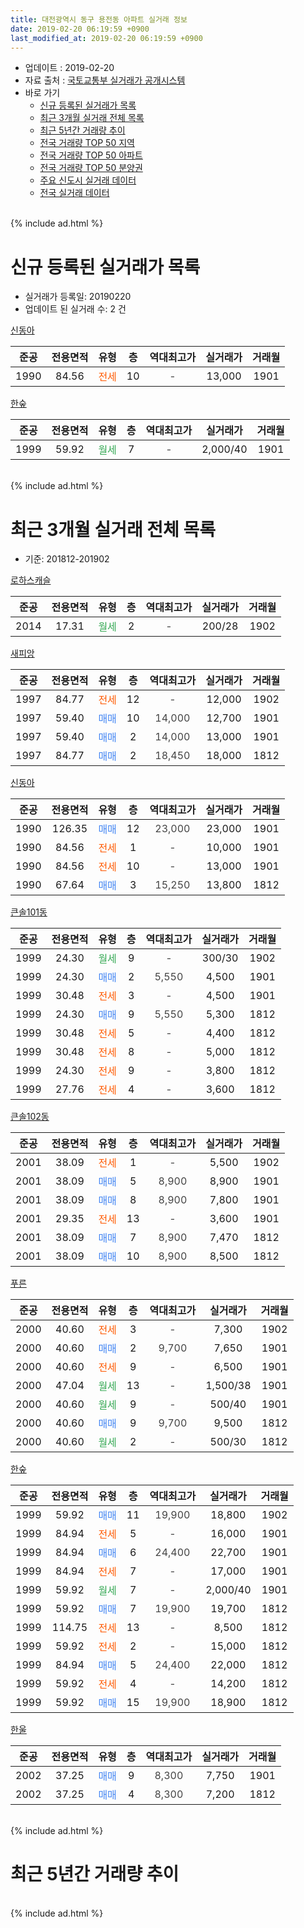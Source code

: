 ```yaml
---
title: 대전광역시 동구 용전동 아파트 실거래 정보
date: 2019-02-20 06:19:59 +0900
last_modified_at: 2019-02-20 06:19:59 +0900
---
```


* 업데이트 : 2019-02-20
* 자료 출처 : [국토교통부 실거래가 공개시스템](http://rt.molit.go.kr)
* 바로 가기
    * [신규 등록된 실거래가 목록](#신규-등록된-실거래가-목록)
    * [최근 3개월 실거래 전체 목록](#최근-3개월-실거래-전체-목록)
    * [최근 5년간 거래량 추이](#최근-5년간-거래량-추이)
    * [전국 거래량 TOP 50 지역](https://inasie.github.io/apt-trade-info/최근-3개월-전국에서-가장-거래가-많이-발생한-지역)
    * [전국 거래량 TOP 50 아파트](https://inasie.github.io/apt-trade-info/최근-3개월-전국에서-가장-거래가-많이-발생한-아파트)
    * [전국 거래량 TOP 50 분양권](https://inasie.github.io/apt-trade-info/최근-3개월-전국에서-가장-거래가-많이-발생한-분양권)
    * [주요 신도시 실거래 데이터](https://inasie.github.io/apt-trade-info/주요-신도시)
    * [전국 실거래 데이터](https://inasie.github.io/apt-trade-info/전국)
<br>
{% include ad.html %}
<br>

# 신규 등록된 실거래가 목록
* 실거래가 등록일: 20190220
* 업데이트 된 실거래 수: 2 건


[신동아](https://search.naver.com/search.naver?query=%EB%8C%80%EC%A0%84%EA%B4%91%EC%97%AD%EC%8B%9C+%EB%8F%99%EA%B5%AC+%EC%9A%A9%EC%A0%84%EB%8F%99+%EC%8B%A0%EB%8F%99%EC%95%84)

|준공|전용면적|유형|층|역대최고가|실거래가|거래월|
|:---:|:---:|:---:|:---:|:---:|:---:|:---:|
|1990|84.56|<span style="color:#ff5a00">전세</span>|10|<span style="color:#444444">-</span>|13,000|1901|

[한숲](https://search.naver.com/search.naver?query=%EB%8C%80%EC%A0%84%EA%B4%91%EC%97%AD%EC%8B%9C+%EB%8F%99%EA%B5%AC+%EC%9A%A9%EC%A0%84%EB%8F%99+%ED%95%9C%EC%88%B2)

|준공|전용면적|유형|층|역대최고가|실거래가|거래월|
|:---:|:---:|:---:|:---:|:---:|:---:|:---:|
|1999|59.92|<span style="color:#34a853">월세</span>|7|<span style="color:#444444">-</span>|2,000/40|1901|


<br>
{% include ad.html %}
<br>

# 최근 3개월 실거래 전체 목록
* 기준: 201812-201902


[로하스캐슬](https://search.naver.com/search.naver?query=%EB%8C%80%EC%A0%84%EA%B4%91%EC%97%AD%EC%8B%9C+%EB%8F%99%EA%B5%AC+%EC%9A%A9%EC%A0%84%EB%8F%99+%EB%A1%9C%ED%95%98%EC%8A%A4%EC%BA%90%EC%8A%AC)

|준공|전용면적|유형|층|역대최고가|실거래가|거래월|
|:---:|:---:|:---:|:---:|:---:|:---:|:---:|
|2014|17.31|<span style="color:#34a853">월세</span>|2|<span style="color:#444444">-</span>|200/28|1902|

[새피앙](https://search.naver.com/search.naver?query=%EB%8C%80%EC%A0%84%EA%B4%91%EC%97%AD%EC%8B%9C+%EB%8F%99%EA%B5%AC+%EC%9A%A9%EC%A0%84%EB%8F%99+%EC%83%88%ED%94%BC%EC%95%99)

|준공|전용면적|유형|층|역대최고가|실거래가|거래월|
|:---:|:---:|:---:|:---:|:---:|:---:|:---:|
|1997|84.77|<span style="color:#ff5a00">전세</span>|12|<span style="color:#444444">-</span>|12,000|1902|
|1997|59.40|<span style="color:#4285f3">매매</span>|10|<span style="color:#444444">14,000</span>|12,700|1901|
|1997|59.40|<span style="color:#4285f3">매매</span>|2|<span style="color:#444444">14,000</span>|13,000|1901|
|1997|84.77|<span style="color:#4285f3">매매</span>|2|<span style="color:#444444">18,450</span>|18,000|1812|

[신동아](https://search.naver.com/search.naver?query=%EB%8C%80%EC%A0%84%EA%B4%91%EC%97%AD%EC%8B%9C+%EB%8F%99%EA%B5%AC+%EC%9A%A9%EC%A0%84%EB%8F%99+%EC%8B%A0%EB%8F%99%EC%95%84)

|준공|전용면적|유형|층|역대최고가|실거래가|거래월|
|:---:|:---:|:---:|:---:|:---:|:---:|:---:|
|1990|126.35|<span style="color:#4285f3">매매</span>|12|<span style="color:#444444">23,000</span>|23,000|1901|
|1990|84.56|<span style="color:#ff5a00">전세</span>|1|<span style="color:#444444">-</span>|10,000|1901|
|1990|84.56|<span style="color:#ff5a00">전세</span>|10|<span style="color:#444444">-</span>|13,000|1901|
|1990|67.64|<span style="color:#4285f3">매매</span>|3|<span style="color:#444444">15,250</span>|13,800|1812|

[큰솔101동](https://search.naver.com/search.naver?query=%EB%8C%80%EC%A0%84%EA%B4%91%EC%97%AD%EC%8B%9C+%EB%8F%99%EA%B5%AC+%EC%9A%A9%EC%A0%84%EB%8F%99+%ED%81%B0%EC%86%94101%EB%8F%99)

|준공|전용면적|유형|층|역대최고가|실거래가|거래월|
|:---:|:---:|:---:|:---:|:---:|:---:|:---:|
|1999|24.30|<span style="color:#34a853">월세</span>|9|<span style="color:#444444">-</span>|300/30|1902|
|1999|24.30|<span style="color:#4285f3">매매</span>|2|<span style="color:#444444">5,550</span>|4,500|1901|
|1999|30.48|<span style="color:#ff5a00">전세</span>|3|<span style="color:#444444">-</span>|4,500|1901|
|1999|24.30|<span style="color:#4285f3">매매</span>|9|<span style="color:#444444">5,550</span>|5,300|1812|
|1999|30.48|<span style="color:#ff5a00">전세</span>|5|<span style="color:#444444">-</span>|4,400|1812|
|1999|30.48|<span style="color:#ff5a00">전세</span>|8|<span style="color:#444444">-</span>|5,000|1812|
|1999|24.30|<span style="color:#ff5a00">전세</span>|9|<span style="color:#444444">-</span>|3,800|1812|
|1999|27.76|<span style="color:#ff5a00">전세</span>|4|<span style="color:#444444">-</span>|3,600|1812|

[큰솔102동](https://search.naver.com/search.naver?query=%EB%8C%80%EC%A0%84%EA%B4%91%EC%97%AD%EC%8B%9C+%EB%8F%99%EA%B5%AC+%EC%9A%A9%EC%A0%84%EB%8F%99+%ED%81%B0%EC%86%94102%EB%8F%99)

|준공|전용면적|유형|층|역대최고가|실거래가|거래월|
|:---:|:---:|:---:|:---:|:---:|:---:|:---:|
|2001|38.09|<span style="color:#ff5a00">전세</span>|1|<span style="color:#444444">-</span>|5,500|1902|
|2001|38.09|<span style="color:#4285f3">매매</span>|5|<span style="color:#444444">8,900</span>|8,900|1901|
|2001|38.09|<span style="color:#4285f3">매매</span>|8|<span style="color:#444444">8,900</span>|7,800|1901|
|2001|29.35|<span style="color:#ff5a00">전세</span>|13|<span style="color:#444444">-</span>|3,600|1901|
|2001|38.09|<span style="color:#4285f3">매매</span>|7|<span style="color:#444444">8,900</span>|7,470|1812|
|2001|38.09|<span style="color:#4285f3">매매</span>|10|<span style="color:#444444">8,900</span>|8,500|1812|

[푸른](https://search.naver.com/search.naver?query=%EB%8C%80%EC%A0%84%EA%B4%91%EC%97%AD%EC%8B%9C+%EB%8F%99%EA%B5%AC+%EC%9A%A9%EC%A0%84%EB%8F%99+%ED%91%B8%EB%A5%B8)

|준공|전용면적|유형|층|역대최고가|실거래가|거래월|
|:---:|:---:|:---:|:---:|:---:|:---:|:---:|
|2000|40.60|<span style="color:#ff5a00">전세</span>|3|<span style="color:#444444">-</span>|7,300|1902|
|2000|40.60|<span style="color:#4285f3">매매</span>|2|<span style="color:#444444">9,700</span>|7,650|1901|
|2000|40.60|<span style="color:#ff5a00">전세</span>|9|<span style="color:#444444">-</span>|6,500|1901|
|2000|47.04|<span style="color:#34a853">월세</span>|13|<span style="color:#444444">-</span>|1,500/38|1901|
|2000|40.60|<span style="color:#34a853">월세</span>|9|<span style="color:#444444">-</span>|500/40|1901|
|2000|40.60|<span style="color:#4285f3">매매</span>|9|<span style="color:#444444">9,700</span>|9,500|1812|
|2000|40.60|<span style="color:#34a853">월세</span>|2|<span style="color:#444444">-</span>|500/30|1812|

[한숲](https://search.naver.com/search.naver?query=%EB%8C%80%EC%A0%84%EA%B4%91%EC%97%AD%EC%8B%9C+%EB%8F%99%EA%B5%AC+%EC%9A%A9%EC%A0%84%EB%8F%99+%ED%95%9C%EC%88%B2)

|준공|전용면적|유형|층|역대최고가|실거래가|거래월|
|:---:|:---:|:---:|:---:|:---:|:---:|:---:|
|1999|59.92|<span style="color:#4285f3">매매</span>|11|<span style="color:#444444">19,900</span>|18,800|1902|
|1999|84.94|<span style="color:#ff5a00">전세</span>|5|<span style="color:#444444">-</span>|16,000|1901|
|1999|84.94|<span style="color:#4285f3">매매</span>|6|<span style="color:#444444">24,400</span>|22,700|1901|
|1999|84.94|<span style="color:#ff5a00">전세</span>|7|<span style="color:#444444">-</span>|17,000|1901|
|1999|59.92|<span style="color:#34a853">월세</span>|7|<span style="color:#444444">-</span>|2,000/40|1901|
|1999|59.92|<span style="color:#4285f3">매매</span>|7|<span style="color:#444444">19,900</span>|19,700|1812|
|1999|114.75|<span style="color:#ff5a00">전세</span>|13|<span style="color:#444444">-</span>|8,500|1812|
|1999|59.92|<span style="color:#ff5a00">전세</span>|2|<span style="color:#444444">-</span>|15,000|1812|
|1999|84.94|<span style="color:#4285f3">매매</span>|5|<span style="color:#444444">24,400</span>|22,000|1812|
|1999|59.92|<span style="color:#ff5a00">전세</span>|4|<span style="color:#444444">-</span>|14,200|1812|
|1999|59.92|<span style="color:#4285f3">매매</span>|15|<span style="color:#444444">19,900</span>|18,900|1812|


<script async src="//pagead2.googlesyndication.com/pagead/js/adsbygoogle.js"></script>
<!-- 기본 -->
<ins class="adsbygoogle"
     style="display:block"
     data-ad-client="ca-pub-2446590836940007"
     data-ad-slot="1659523306"
     data-ad-format="auto"
     data-full-width-responsive="true"></ins>
<script>
(adsbygoogle = window.adsbygoogle || []).push({});
</script>


[한울](https://search.naver.com/search.naver?query=%EB%8C%80%EC%A0%84%EA%B4%91%EC%97%AD%EC%8B%9C+%EB%8F%99%EA%B5%AC+%EC%9A%A9%EC%A0%84%EB%8F%99+%ED%95%9C%EC%9A%B8)

|준공|전용면적|유형|층|역대최고가|실거래가|거래월|
|:---:|:---:|:---:|:---:|:---:|:---:|:---:|
|2002|37.25|<span style="color:#4285f3">매매</span>|9|<span style="color:#444444">8,300</span>|7,750|1901|
|2002|37.25|<span style="color:#4285f3">매매</span>|4|<span style="color:#444444">8,300</span>|7,200|1812|


<br>
{% include ad.html %}
<br>

# 최근 5년간 거래량 추이


<div style="width:100%;">
    <canvas id="deal_progress" height="200"></canvas>
</div>

<script>
new Chart(document.getElementById("deal_progress"), {
    type: 'line',
    data: {
        labels: ['201402','201403','201404','201405','201406','201407','201408','201409','201410','201411','201412','201501','201502','201503','201504','201505','201506','201507','201508','201509','201510','201511','201512','201601','201602','201603','201604','201605','201606','201607','201608','201609','201610','201611','201612','201701','201702','201703','201704','201705','201706','201707','201708','201709','201710','201711','201712','201801','201802','201803','201804','201805','201806','201807','201808','201809','201810','201811','201812','201901','201902'],
        datasets: [{
            label: '매매',
            pointRadius: 1,
            data: [19, 21, 21, 19, 13, 21, 21, 25, 21, 18, 20, 22, 17, 33, 37, 13, 26, 19, 23, 18, 21, 17, 25, 15, 17, 31, 26, 15, 22, 21, 14, 27, 27, 18, 21, 12, 30, 16, 9, 27, 25, 19, 15, 20, 13, 15, 9, 15, 16, 20, 11, 29, 16, 17, 14, 10, 13, 11, 10, 9, 1],
            borderColor: "rgba(255, 201, 14, 1)",
            backgroundColor: "rgba(255, 201, 14, 0.5)",
            fill: false,
            lineTension: 0
        },{
            label: '전월세',
            pointRadius: 1,
            data: [16, 13, 13, 15, 12, 22, 13, 17, 16, 10, 21, 17, 17, 19, 11, 12, 5, 12, 10, 10, 15, 16, 6, 15, 13, 10, 13, 12, 13, 13, 9, 11, 12, 15, 12, 11, 13, 15, 7, 7, 15, 5, 12, 6, 5, 10, 8, 11, 7, 12, 14, 13, 6, 6, 6, 10, 15, 8, 8, 10, 5],
            borderColor: "rgba(0, 141, 185, 1)",
            backgroundColor: "rgba(0, 141, 185, 0.5)",
            fill: false,
            lineTension: 0
        }
        ]
    },
    options: {
        responsive: true,
        title: {
            display: false
        },
        tooltips: {
            mode: 'index',
            intersect: false
        },
        hover: {
            mode: 'nearest',
            intersect: true
        },
        scales: {
            xAxes: [{
                display: true,
                scaleLabel: {
                    display: true,
                    labelString: '년/월'
                }
            }],
            yAxes: [{
                display: true,
                ticks: {
                    suggestedMin: 0,
                },
                scaleLabel: {
                    display: true,
                    labelString: '실거래 수'
                }
            }]
        }
    }
});

</script>


<br>
{% include ad.html %}
<br>

